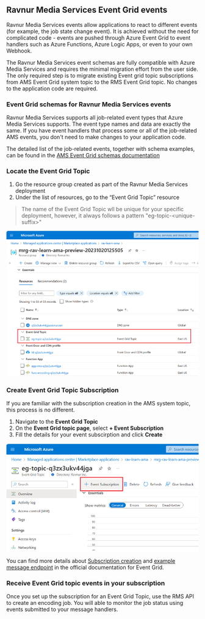 ## Ravnur Media Services Event Grid events

Ravnur Media Services events allow applications to react to different events (for example, the job state change event). It is achieved without the need for complicated code - events are pushed through Azure Event Grid to event handlers such as Azure Functions, Azure Logic Apps, or even to your own Webhook.

The Ravnur Media Services event schemas are fully compatible with Azure Media Services and requires the minimal migration effort from the user side. The only required step is to migrate existing Event grid topic subscriptions from AMS Event Grid system topic to the RMS Event Grid topic. No changes to the application code are required.

### Event Grid schemas for Ravnur Media Services events

Ravnur Media Services supports all job-related event types that Azure Media Services supports. The event type names and data are exactly the same. If you have event handlers that process some or all of the job-related AMS events, you don't need to make changes to your application code.

The detailed list of the job-related events, together with schema examples, can be found in the [AMS Event Grid schemas documentation](https://learn.microsoft.com/en-us/azure/media-services/latest/monitoring/media-services-event-schemas#job-related-event-types)

### Locate the Event Grid Topic

1. Go the resource group created as part of the Ravnur Media Services deployment
2. Under the list of resources, go to the “Event Grid Topic” resource

> The name of the Event Grid Topic wll be unique for your specific deployment, however, it always follows a pattern "eg-topic-\<unique-suffix\>"

![Event Grid topic resource in the RMS deployment resource group](img/event-grid-topic.png)

### Create Event Grid Topic Subscription

If you are familiar with the subscription creation in the AMS system topic, this process is no different.

1. Navigate to the **Event Grid Topic**
2. On the **Event Grid topic page**, select **+ Event Subscription**
3. Fill the details for your event subscirption and click **Create**

![How to create new Event Subscription for Event Grid Topic](img/event-grid-topic-new-sub.png)

You can find more details about [Subscription creation](https://learn.microsoft.com/en-us/azure/event-grid/custom-event-quickstart-portal#subscribe-to-custom-topic) and [example message endpoint](https://learn.microsoft.com/en-us/azure/event-grid/custom-event-quickstart-portal#subscribe-to-custom-topic) in the official documentation for Event Grid.

### Receive Event Grid topic events in your subscription

Once you set up the subscription for an Event Grid Topic, use the RMS API to create an encoding job. You will able to monitor the job status using events submitted to your message handlers.

